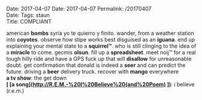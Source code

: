 Date: 2017-04-07
Date: 2017-04-07
Permalink: /20170407  
Date: 
Tags: staun  
Title: COMPLIANT  
  
american **bombs** syria yo te quierro y finito. wander, from a weather station into **coyotes**. observe how stipe works best disguised as an **iguana**. end up explaining your mental state to a **squirrel™**. who is still clinging to the idea of a **miracle** to come. gecmis **olsun**. fill up a **spreadsheet**. meet noij™ for a real tough hilly ride and have a GPS fuck up that will **disallow** for unreasonable doubt. get confirmation that donald is indeed a **seer** and can predict the future. driving a **beer** delivery truck. recover with **mango** everywhere  
**a tv show**: the get down  
**[ [a song](http://R.E.M.-%20I%20Believe%20(and%20Poem) ])**: i believe (r.e.m.)  
